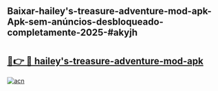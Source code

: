 ## Baixar-hailey's-treasure-adventure-mod-apk-Apk-sem-anúncios-desbloqueado-completamente-2025-#akyjh

# <h2><a href="https://ainizakaria.my?title=hailey's-treasure-adventure-mod-apk&ref=20M">🔗👉 🔴 hailey's-treasure-adventure-mod-apk</a></h2>

[![acn](https://github.com/user-attachments/assets/0f9c940e-d8b0-45ae-aac7-cd30a18b3e1c)](https://ainizakaria.my?title=hailey's-treasure-adventure-mod-apk&ref=20M)

